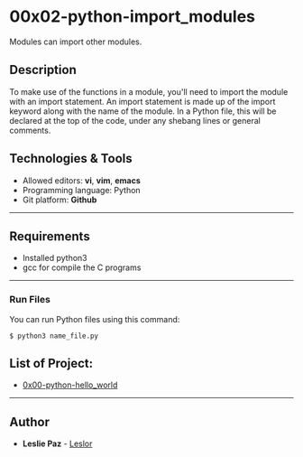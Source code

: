 # 00x02-python-import_modules
Modules can import other modules.
## Description
To make use of the functions in a module, you'll need to import the module with an import statement. An import statement is made up of the import keyword along with the name of the module. In a Python file, this will be declared at the top of the code, under any shebang lines or general comments.

## Technologies & Tools
+ Allowed editors: **vi**, **vim**, **emacs**
+ Programming language: Python
+ Git platform: **Github**
---

## Requirements
* Installed python3
* gcc for compile the C programs
---


### Run Files
You can run Python files using this command:
```
$ python3 name_file.py
```
## List of Project:
* [0x00-python-hello_world](https://github.com/Leslor/holbertonschool-higher_level_programming/tree/master/0x00-python-hello_world)

---

## Author
* **Leslie Paz** - [Leslor](https://github.com/Leslor)
